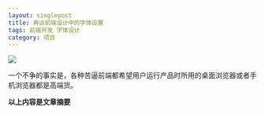 ```yaml
---
layout: singlepost
title: 再谈前端设计中的字体设置
tags: 前端开发 字体设计
category: 项目
---
```


![](http://qddegtya.github.io/assets/blog-images/ziti-2014-11-29.png)

一个不争的事实是，各种苦逼前端都希望用户运行产品时所用的桌面浏览器或者手机浏览器都是高端货。

__以上内容是文章摘要__
